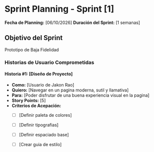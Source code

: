 # Sprint Planning - Sprint [1]

**Fecha de Planning:** [06/10/2026]
**Duración del Sprint:** [1 semanas]

## Objetivo del Sprint
Prototipo de Baja Fidelidad

### Historias de Usuario Comprometidas

#### Historia #1: [Diseño de Proyecto]
- **Como:** [Usuario de Jakon Rao]
- **Quiero:** [Navegar en un pagina moderna, sutil y llamativa]
- **Para:** [Poder disfrutar de una buena experiencia visual en la pagina]
- **Story Points:** [5]
- **Criterios de Acepación:**
  - [ ] [Definir paleta de colores]
  - [ ] [Definir tipografias]
  - [ ] [Definir espaciado base]
  - [ ] [Crear guia de estilo]

